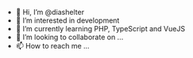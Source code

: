 - 👋 Hi, I’m @diashelter
- 👀 I’m interested in development
- 🌱 I’m currently learning PHP, TypeScript and VueJS
- 💞️ I’m looking to collaborate on ...
- 📫 How to reach me ...

<!---
diashelter/diashelter is a ✨ special ✨ repository because its `README.md` (this file) appears on your GitHub profile.
You can click the Preview link to take a look at your changes.
--->
